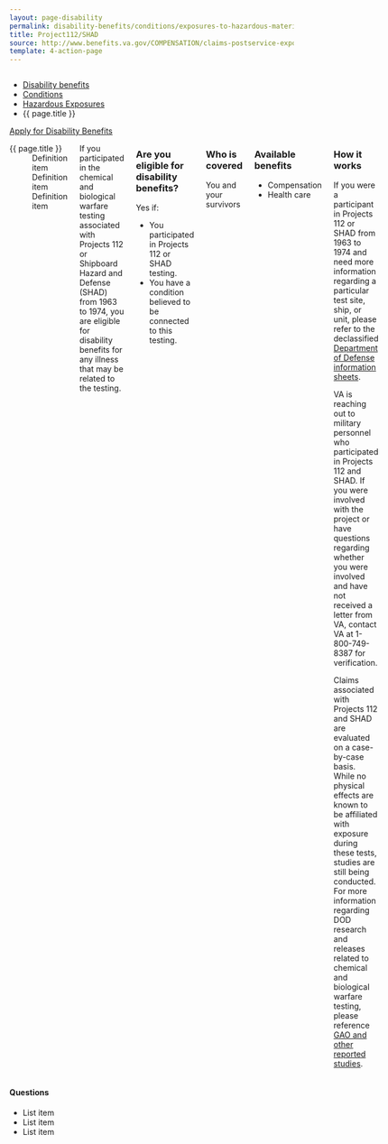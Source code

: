 ```yaml
---
layout: page-disability
permalink: disability-benefits/conditions/exposures-to-hazardous-materials/project112-SHAD/index.html
title: Project112/SHAD
source: http://www.benefits.va.gov/COMPENSATION/claims-postservice-exposures-project_112_shad.asp
template: 4-action-page
---
```


<div class="splash" markdown="0">
<div class="row" markdown="0">
<div class="small-12 columns" markdown="0">

<ul class="breadcrumbs" role="menubar" aria-label="Primary">
<li class="parent"><a href="{{ site.url }}/disability-benefits/">Disability benefits</a></li>
<li class="parent"><a href="{{ site.url }}/disability-benefits/conditions/">Conditions</a></li>
<li class="parent"><a href="{{ site.url }}/disability-benefits/conditions/exposures-to-hazardous-materials/">Hazardous Exposures</a></li>
<li class="active">{{ page.title }}</li>
</ul>

</div>
</div>
</div>

<div class="main" role="main" markdown="0">

<div class="action-bar">
  <div class="row">
    <div class="small-12 columns">
      <a class="usa-button-primary" href="{{ site.url}}/disability-benefits/get/">Apply for Disability Benefits</a>
    </div>
  </div>  
</div>

<div class="section one" markdown="0">
<div class="primary" markdown="0">
<div class="row" markdown="0">
<div class="small-12 medium-8 columns">

<dl class="panel-list plain">
<dt>{{ page.title }}</dt>
<dd>Definition item</dd>
<dd>Definition item</dd>
<dd>Definition item</dd>
</dl>


<div markdown="1">

If you participated in the chemical and biological warfare testing associated with Projects 112 or Shipboard Hazard and Defense (SHAD) from 1963 to 1974, you are eligible for disability benefits for any illness that may be related to the testing.

</div>

<div class="call-out" markdown="1">

### Are you eligible for disability benefits?

Yes if:

-	You participated in Projects 112 or SHAD testing.
-	You have a condition believed to be connected to this testing.

</div>

<div class="call-out" markdown="1">

### Who is covered

You and your survivors

</div>

<div class="call-out" markdown="1">

### Available benefits

-	Compensation
-	Health care

</div>

<div class="call-out" markdown="1">

### How it works

If you were a participant in Projects 112 or SHAD from 1963 to 1974 and need more information regarding a particular test site, ship, or unit, please refer to the declassified [Department of Defense information sheets]( http://www.health.mil/Military-Health-Topics/Health-Readiness/Environmental-Exposures/Project-112-SHAD/Fact-Sheets).

VA is reaching out to military personnel who participated in Projects 112 and SHAD. If you were involved with the project or have questions regarding whether you were involved and have not received a letter from VA, contact VA at 1-800-749-8387 for verification.

Claims associated with Projects 112 and SHAD are evaluated on a case-by-case basis. While no physical effects are known to be affiliated with exposure during these tests, studies are still being conducted. For more information regarding DOD research and releases related to chemical and biological warfare testing, please reference [GAO and other reported studies]( http://www.health.mil/Military-Health-Topics/Health-Readiness/Environmental-Exposures/Project-112-SHAD/Other-Documents).

</div>

</div>

<div class="small-12 medium-4 columns" markdown="0">
<div markdown="0">

<h4 class="highlight">Questions</h4>

<ul class="plain">

<li>List item</li>
<li>List item</li>
<li>List item</li>

</ul>
</div>
</div>

</div>
</div>


</div>
